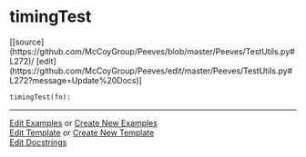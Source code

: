 # <a id="Peeves.TestUtils.timingTest">timingTest</a>
<div class="docs-source-link" markdown="1">
[[source](https://github.com/McCoyGroup/Peeves/blob/master/Peeves/TestUtils.py#L272)/
[edit](https://github.com/McCoyGroup/Peeves/edit/master/Peeves/TestUtils.py#L272?message=Update%20Docs)]
</div>

```python
timingTest(fn): 
```












---

[Edit Examples](https://github.com/McCoyGroup/Peeves/edit/gh-pages/ci/examples/Peeves/TestUtils/timingTest.md) or 
[Create New Examples](https://github.com/McCoyGroup/Peeves/new/gh-pages/?filename=ci/examples/Peeves/TestUtils/timingTest.md) <br/>
[Edit Template](https://github.com/McCoyGroup/Peeves/edit/gh-pages/ci/docs/Peeves/TestUtils/timingTest.md) or 
[Create New Template](https://github.com/McCoyGroup/Peeves/new/gh-pages/?filename=ci/docs/templates/Peeves/TestUtils/timingTest.md) <br/>
[Edit Docstrings](https://github.com/McCoyGroup/Peeves/edit/master/Peeves/TestUtils.py#L272?message=Update%20Docs)